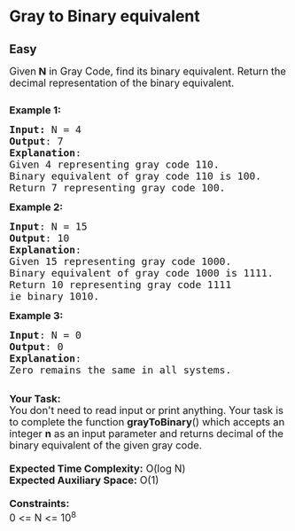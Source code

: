 # Gray to Binary equivalent
## Easy
<div class="problem-statement">
                <p></p><p><span style="font-size:18px">Given<strong>&nbsp;N</strong>&nbsp;in Gray Code, find its binary equivalent.&nbsp;Return the decimal representation of the binary equivalent.</span></p>

<p><span style="font-size:18px"><img alt="" src="https://media.geeksforgeeks.org/img-practice/ScreenShot2021-08-27at10-1630039200.png" class="img-responsive"></span></p>

<p><span style="font-size:18px"><strong>Example 1:</strong></span></p>

<pre><span style="font-size:18px"><strong>Input: </strong>N = 4
<strong>Output</strong>: 7
<strong>Explanation</strong>:
Given 4 representing gray code 110.
Binary equivalent of gray code 110 is 100.
Return 7 representing gray code 100.
</span></pre>

<p><span style="font-size:18px"><strong>Example 2:</strong></span></p>

<pre><span style="font-size:18px"><strong>Input</strong>: N = 15
<strong>Output</strong>: 10
<strong>Explanation</strong>:
Given 15 representing gray code 1000.
Binary equivalent of gray code 1000 is 1111.
Return 10 representing gray code 1111 
ie binary 1010.</span></pre>

<p><span style="font-size:18px"><strong>Example 3:</strong></span></p>

<pre><span style="font-size:18px"><strong>Input</strong>: N = 0
<strong>Output</strong>: 0
<strong>Explanation</strong>: 
Zero remains the same in all systems.</span></pre>

<p><br>
<span style="font-size:18px"><strong>Your Task:&nbsp;</strong><br>
You don't need to read input or print anything.&nbsp;Your task is to complete the function&nbsp;<strong>grayToBinary</strong>() which accepts an integer&nbsp;<strong>n</strong>&nbsp;as an input parameter and&nbsp;returns decimal of the binary equivalent of the given gray code.&nbsp;<br>
<br>
<strong>Expected Time Complexity:</strong>&nbsp;O(log N)<br>
<strong>Expected Auxiliary Space:</strong>&nbsp;O(1)<br>
<br>
<strong>Constraints:</strong><br>
0 &lt;= N &lt;= 10<sup>8</sup></span></p>
 <p></p>
            </div>